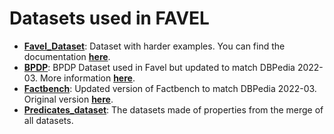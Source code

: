 # Datasets used in FAVEL

- [**Favel_Dataset**](Favel_Dataset): Dataset with harder examples.  You can find the documentation [**here**](Favel_Dataset/README.md).
- [**BPDP**](BPDP): BPDP Dataset used in Favel but updated to match DBPedia 2022-03. More information [**here**](https://github.com/factcheckerr/BPDP-Dataset_2022/tree/main).
- [**Factbench**](Factbench): Updated version of Factbench to match DBPedia 2022-03. Original version [**here**](https://github.com/DeFacto/FactBench).
- [**Predicates_dataset**](Predicates_dataset): The datasets made of properties from the merge of all datasets.
